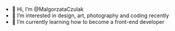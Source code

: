 - 👋 Hi, I’m @MalgorzataCzulak
- 👀 I’m interested in design, art, photography and coding recently
- 🌱 I’m currently learning how to become a front-end developer
  

<!---
MalgorzataCzulak/MalgorzataCzulak is a ✨ special ✨ repository because its `README.md` (this file) appears on your GitHub profile.
You can click the Preview link to take a look at your changes.
--->
